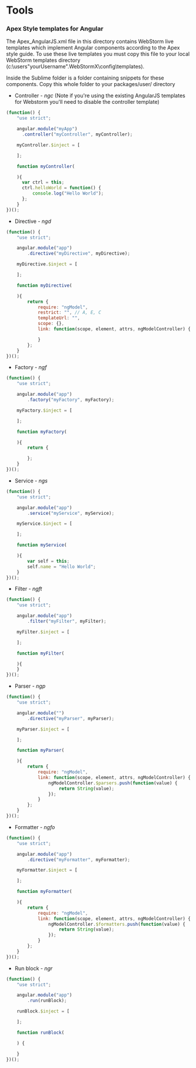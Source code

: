 # Tools
### Apex Style templates for Angular

The Apex_AngularJS.xml file in this directory contains WebStorm live templates which implement Angular components according to the Apex style guide. To use these live templates you must copy this file to your local WebStorm templates directory (c:\users\"yourUsername"\.WebStormX\config\templates).

Inside the Sublime folder is a folder containing snippets for these components. Copy this whole folder to your packages/user/ directory

* Controller - *ngc* (Note if you're using the existing AngularJS templates for Webstorm you'll need to disable the controller template)
```js
(function() {
    "use strict";

    angular.module("myApp")
      .controller("myController", myController);

    myController.$inject = [

    ];

    function myController(

    ){
      var ctrl = this;
      ctrl.helloWorld = function() {
          console.log("Hello World");
      };
    }
})();
```

* Directive - *ngd*
```js
(function() {
    "use strict";

    angular.module("app")
        .directive("myDirective", myDirective);

    myDirective.$inject = [

    ];

    function myDirective(

    ){
        return {
            require: "ngModel",
            restrict: "", // A, E, C
            templateUrl: "",
            scope: {},
            link: function(scope, element, attrs, ngModelController) {

            }
        };
    }
})();
```

* Factory - *ngf*
```js
(function() {
    "use strict";

    angular.module("app")
        .factory("myFactory", myFactory);

    myFactory.$inject = [

    ];

    function myFactory(

    ){
        return {

        };
    }
})();
```

* Service - *ngs*
```js
(function() {
    "use strict";

    angular.module("app")
        .service("myService", myService);

    myService.$inject = [

    ];

    function myService(

    ){
        var self = this;
        self.name = "Hello World";
    }
})();
```

* Filter - *ngft*
```js
(function() {
    "use strict";

    angular.module("app")
        .filter("myFilter", myFilter);

    myFilter.$inject = [

    ];

    function myFilter(

    ){
    }
})();
```

* Parser - *ngp*
```js
(function() {
    "use strict";

    angular.module("")
        .directive("myParser", myParser);

    myParser.$inject = [

    ];

    function myParser(

    ){
        return {
            require: "ngModel",
            link: function(scope, element, attrs, ngModelController) {
                ngModelController.$parsers.push(function(value) {
                    return String(value);
                });
            }
        };
    }
})();
```

* Formatter - *ngfo*
```js
(function() {
    "use strict";

    angular.module("app")
        .directive("myFormatter", myFormatter);

    myFormatter.$inject = [

    ];

    function myFormatter(

    ){
        return {
            require: "ngModel",
            link: function(scope, element, attrs, ngModelController) {
                ngModelController.$formatters.push(function(value) {
                    return String(value);
                });
            }
        };
    }
})();
```

* Run block - *ngr*
```js
(function() {
    "use strict";

    angular.module("app")
        .run(runBlock);

    runBlock.$inject = [

    ];

    function runBlock(

    ) {

    }
})();
```

